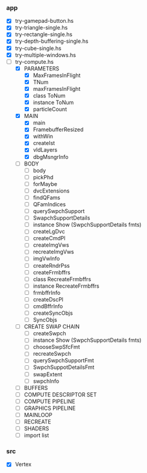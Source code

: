 ### app

* [x] try-gamepad-button.hs
* [x] try-triangle-single.hs
* [x] try-rectangle-single.hs
* [x] try-depth-buffering-single.hs
* [x] try-cube-single.hs
* [x] try-multiple-windows.hs
* [ ] try-compute.hs
    + [x] PARAMETERS
        - [x] MaxFramesInFlight
        - [x] TNum
        - [x] maxFramesInFlight
        - [x] class ToNum
        - [x] instance ToNum
        - [x] particleCount
    + [x] MAIN
        - [x] main
        - [x] FramebufferResized
        - [x] withWin
        - [x] createIst
        - [x] vldLayers
        - [x] dbgMsngrInfo
    + [ ] BODY
        - [ ] body
        - [ ] pickPhd
        - [ ] forMaybe
        - [ ] dvcExtensions
        - [ ] findQFams
        - [ ] QFamIndices
        - [ ] querySwpchSupport
        - [ ] SwapchSupportDetails
        - [ ] instance Show (SwpchSupportDetails fmts)
        - [ ] createLgDvc
        - [ ] createCmdPl
        - [ ] createImgVws
        - [ ] recreateImgVws
        - [ ] imgVwInfo
        - [ ] createRndrPss
        - [ ] createFrmbffrs
        - [ ] class RecreateFrmbffrs
        - [ ] instance RecreateFrmbffrs
        - [ ] frmbffrInfo
        - [ ] createDscPl
        - [ ] cmdBffrInfo
        - [ ] createSyncObjs
        - [ ] SyncObjs
    + [ ] CREATE SWAP CHAIN
        - [ ] createSwpch
        - [ ] instance Show (SwpchSupportDetails fmts)
        - [ ] chooseSwpSfcFmt
        - [ ] recreateSwpch
        - [ ] querySwpchSupportFmt
        - [ ] SwpchSuppotDetailsFmt
        - [ ] swapExtent
        - [ ] swpchInfo
    + [ ] BUFFERS
    + [ ] COMPUTE DESCRIPTOR SET
    + [ ] COMPUTE PIPELINE
    + [ ] GRAPHICS PIPELINE
    + [ ] MAINLOOP
    + [ ] RECREATE
    + [ ] SHADERS
    + [ ] import list

### src

* [x] Vertex
